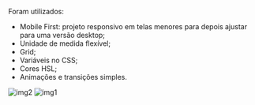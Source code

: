 Foram utilizados:
- Mobile First: projeto responsivo em telas menores para depois ajustar para uma versão desktop;
- Unidade de medida flexível;
- Grid;
- Variáveis no CSS;
- Cores HSL;
- Animações e transições simples.
  
![img2](https://github.com/MatheusToledo246/Blog_gatos/assets/125576377/f27db0be-2be4-45b1-af17-71077e979a29)
![img1](https://github.com/MatheusToledo246/Blog_gatos/assets/125576377/9bc82001-fae4-4f99-a186-3be1bbb425b7)


